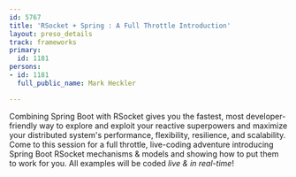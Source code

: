 ```yaml
---
id: 5767
title: 'RSocket + Spring : A Full Throttle Introduction'
layout: preso_details
track: frameworks
primary:
  id: 1181
persons:
- id: 1181
  full_public_name: Mark Heckler

---
```

Combining Spring Boot with RSocket gives you the fastest, most developer-friendly way to explore and exploit your reactive superpowers and maximize your distributed system's performance, flexibility, resilience, and scalability. Come to this session for a full throttle, live-coding adventure introducing Spring Boot RSocket mechanisms & models and showing how to put them to work for you. All examples will be coded *live & in real-time*!